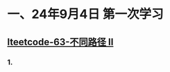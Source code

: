 # 一、24年9月4日 第一次学习
## [lteetcode-63-不同路径 II](https://leetcode.cn/problems/unique-paths-ii/description/)

### 1.




